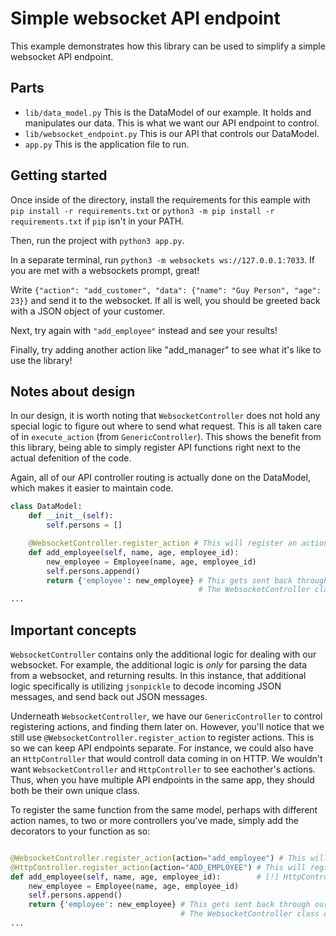 # Simple websocket API endpoint

This example demonstrates how this library can be used to simplify a simple websocket API endpoint.

## Parts

 - `lib/data_model.py` This is the DataModel of our example. It holds and manipulates our data. This is what we want our API endpoint to control.
 - `lib/websocket_endpoint.py` This is our API that controls our DataModel. 
 - `app.py` This is the application file to run.

## Getting started

Once inside of the directory, install the requirements for this eample with `pip install -r requirements.txt` or `python3 -m pip install -r requirements.txt` if `pip` isn't in your PATH.

Then, run the project with `python3 app.py`.

In a separate terminal, run `python3 -m websockets ws://127.0.0.1:7033`. If you are met with a websockets prompt, great!

Write `{"action": "add_customer", "data": {"name": "Guy Person", "age": 23}}` and send it to the websocket. If all is well, you should be greeted back with a JSON object of your customer.

Next, try again with `"add_employee"` instead and see your results!

Finally, try adding another action like "add_manager" to see what it's like to use the library!

## Notes about design

In our design, it is worth noting that `WebsocketController` does not hold any special logic to figure out where to send what request. This is all taken care of in `execute_action` (from `GenericController`). This shows the benefit from this library, being able to simply register API functions right next to the actual defenition of the code. 

Again, all of our API controller routing is actually done on the DataModel, which makes it easier to maintain code. 

```python
class DataModel:
    def __init__(self):
        self.persons = []

    @WebsocketController.register_action # This will register an action "add_employee" that we can then call from a client websocket.
    def add_employee(self, name, age, employee_id):
        new_employee = Employee(name, age, employee_id)
        self.persons.append()
        return {'employee': new_employee} # This gets sent back through our websocket controller. 
                                          # The WebsocketController class decides how to handle the data we send back.
...
```

## Important concepts

`WebsocketController` contains only the additional logic for dealing with our websocket. For example, the additional logic is *only* for parsing the data from a websocket, and returning results. In this instance, that additional logic specifically is utilizing `jsonpickle` to decode incoming JSON messages, and send back out JSON messages.

Underneath `WebsocketController`, we have our `GenericController` to control registering actions, and finding them later on. However, you'll notice that we still use `@WebsocketController.register_action` to register actions. This is so we can keep API endpoints separate. For instance, we could also have an `HttpController` that would controll data coming in on HTTP. We wouldn't want `WebsocketController` and `HttpController` to see eachother's actions. Thus, when you have multiple API endpoints in the same app, they should both be their own unique class. 

To register the same function from the same model, perhaps with different action names, to two or more controllers you've made, simply add the decorators to your function as so:
```python

@WebsocketController.register_action(action="add_employee") # This will register an action only on WebsocketController
@HttpController.register_action(action="ADD_EMPLOYEE") # This will register an action only on HttpController            
def add_employee(self, name, age, employee_id):        # [!] HttpController isn't actually defined in this example project! [!] 
    new_employee = Employee(name, age, employee_id)
    self.persons.append()
    return {'employee': new_employee} # This gets sent back through our websocket controller. 
                                      # The WebsocketController class decides how to handle the data we send back.
...
```
